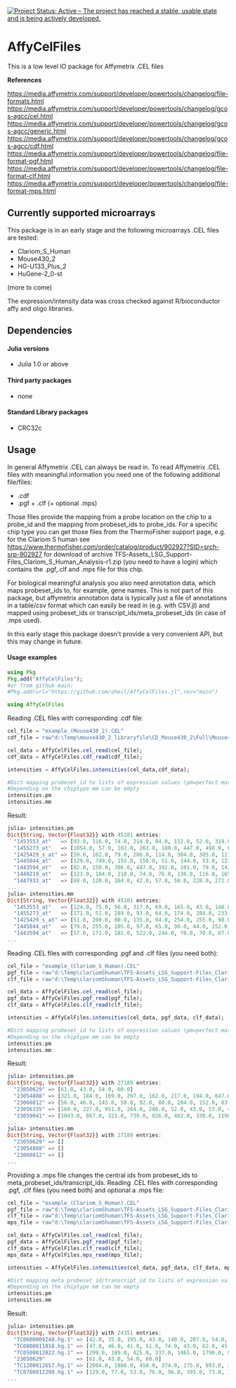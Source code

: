 [![Project Status: Active – The project has reached a stable, usable state and is being actively developed.](http://www.repostatus.org/badges/latest/active.svg)](http://www.repostatus.org/#active)

# AffyCelFiles

This is a low level IO package for Affymetrix .CEL files

**References**

https://media.affymetrix.com/support/developer/powertools/changelog/file-formats.html
https://media.affymetrix.com/support/developer/powertools/changelog/gcos-agcc/cel.html
https://media.affymetrix.com/support/developer/powertools/changelog/gcos-agcc/generic.html
https://media.affymetrix.com/support/developer/powertools/changelog/gcos-agcc/cdf.html
https://media.affymetrix.com/support/developer/powertools/changelog/file-format-pgf.html
https://media.affymetrix.com/support/developer/powertools/changelog/file-format-clf.html
https://media.affymetrix.com/support/developer/powertools/changelog/file-format-mps.html

## Currently supported microarrays

This package is in an early stage and the following microarrays .CEL files are tested:
* Clariom_S_Human
* Mouse430_2
* HG-U133_Plus_2
* HuGene-2_0-st

(more to come)

The expression/intensity data was cross checked against R/bioconductor affy and oligo libraries.

## Dependencies

#### Julia versions

* Julia 1.0 or above

#### Third party packages

* none

#### Standard Library packages

* CRC32c

## Usage

In general Affymetrix .CEL can always be read in. To read Affymetrix .CEL files with meaningful information you need one of the following additional file/files:
* .cdf
* .pgf + .clf (+ optional .mps)

Those files provide the mapping from a probe location on the chip to a probe_id and the mapping from probeset_ids to probe_ids. For a specific chip type you
can get those files from the ThermoFisher support page, e.g. for the Clariom S human see https://www.thermofisher.com/order/catalog/product/902927?SID=srch-srp-902927
for download of archive TFS-Assets_LSG_Support-Files_Clariom_S_Human_Analysis-r1.zip (you need to have a login) which contains the .pgf,.clf and .mps file for this chip.

For biological meaningful analysis you also need annotation data, which maps probeset_ids to, for example, gene names. This is not part of this package, but
affymetrix annotation data is typically just a file of annotations in a table/csv format which can easily be read in (e.g. with CSV.jl) and mapped using probeset_ids or transcript_ids/meta_probeset_ids (in case of .mps used).

In this early stage this package doesn't provide a very convenient API, but this may change in future.

#### Usage examples

```julia
using Pkg
Pkg.add("AffyCelFiles");
#or from github main:
#Pkg.add(url="https://github.com/oheil/AffyCelFiles.jl",rev="main")

using AffyCelFiles
```

Reading .CEL files with corresponding .cdf file:
```julia
cel_file = "example_(Mouse430_2).CEL"
cdf_file = raw"d:\Temp\mouse430_2_libraryfile\CD_Mouse430_2\Full\Mouse430_2\LibFiles\Mouse430_2.cdf"

cel_data = AffyCelFiles.cel_read(cel_file);
cdf_data = AffyCelFiles.cdf_read(cdf_file);

intensities = AffyCelFiles.intensities(cel_data,cdf_data);

#Dict mapping probeset_id to lists of expression values (pm=perfect match, mm=mismatch).
#Depending on the chiptype mm can be empty
intensities.pm
intensities.mm
```
Result:
```julia
julia> intensities.pm
Dict{String, Vector{Float32}} with 45101 entries:
  "1453553_at"   => [93.0, 316.0, 74.0, 214.0, 94.0, 112.0, 52.0, 319.0, 66.0, 74.0, 88.0]
  "1455273_at"   => [1054.0, 57.0, 102.0, 263.0, 180.0, 447.0, 498.0, 683.0, 1233.0, 196.0, 999.0]
  "1425429_s_at" => [59.0, 162.0, 79.0, 286.0, 114.0, 384.0, 305.0, 111.0, 106.0, 138.0, 572.0]
  "1445844_at"   => [129.0, 749.0, 155.0, 156.0, 51.0, 144.0, 53.0, 123.0, 136.0, 102.0, 63.0]
  "1443594_at"   => [82.0, 150.0, 306.0, 447.0, 392.0, 101.0, 79.0, 143.0, 108.0, 531.0, 70.0]
  "1449219_at"   => [123.0, 104.0, 118.0, 74.0, 76.0, 136.0, 116.0, 165.0, 175.0, 116.0, 88.0]
  "1447933_at"   => [68.0, 120.0, 164.0, 42.0, 57.0, 50.0, 228.0, 272.0, 92.0, 68.0, 65.0]
...
julia> intensities.mm
Dict{String, Vector{Float32}} with 45101 entries:
  "1453553_at"   => [124.0, 75.0, 56.0, 317.0, 69.0, 165.0, 43.0, 148.0, 100.0, 65.0, 143.0]
  "1455273_at"   => [171.0, 51.0, 284.0, 93.0, 64.0, 174.0, 284.0, 233.0, 169.0, 48.0, 119.0]
  "1425429_s_at" => [51.0, 200.0, 80.0, 135.0, 94.0, 254.0, 255.0, 98.0, 93.0, 61.0, 161.0]
  "1445844_at"   => [79.0, 255.0, 105.0, 97.0, 65.0, 90.0, 44.0, 152.0, 187.0, 56.0, 40.0]
  "1443594_at"   => [57.0, 171.0, 181.0, 522.0, 244.0, 70.0, 70.0, 87.0, 80.0, 1093.0, 53.0]
...
```

Reading .CEL files with corresponding .pgf and .clf files (you need both):
```julia
cel_file = "example_(Clariom_S_Human).CEL"
pgf_file = raw"d:\Temp\clariomShuman\TFS-Assets_LSG_Support-Files_Clariom_S_Human_Analysis-r1\Clariom_S_Human.r1.pgf"
clf_file = raw"d:\Temp\clariomShuman\TFS-Assets_LSG_Support-Files_Clariom_S_Human_Analysis-r1\Clariom_S_Human.r1.clf"

cel_data = AffyCelFiles.cel_read(cel_file);
pgf_data = AffyCelFiles.pgf_read(pgf_file);
clf_data = AffyCelFiles.clf_read(clf_file);

intensities = AffyCelFiles.intensities(cel_data, pgf_data, clf_data);

#Dict mapping probeset_id to lists of expression values (pm=perfect match, mm=mismatch).
#Depending on the chiptype mm can be empty
intensities.pm
intensities.mm
```
Result:
```julia
julia> intensities.pm
Dict{String, Vector{Float32}} with 27189 entries:
  "23050629" => [61.0, 43.0, 54.0, 60.0]
  "23054888" => [321.0, 184.0, 169.0, 297.0, 162.0, 217.0, 194.0, 647.0, 124.0, 192.0]
  "23060812" => [56.0, 46.0, 145.0, 58.0, 92.0, 80.0, 204.0, 152.0, 83.0, 118.0]
  "23056335" => [160.0, 227.0, 951.0, 264.0, 286.0, 52.0, 43.0, 53.0, 48.0, 40.0]
  "23059041" => [1043.0, 867.0, 321.0, 739.0, 826.0, 462.0, 330.0, 1190.0, 1485.0, 1537.0]
...
julia> intensities.mm
Dict{String, Vector{Float32}} with 27189 entries:
  "23050629" => []
  "23054888" => []
  "23060812" => []
...
```
Providing a .mps file changes the central ids from probeset_ids to meta_probeset_ids/transcript_ids.
Reading .CEL files with corresponding .pgf, .clf files (you need both) and optional a .mps file:
```julia
cel_file = "example_(Clariom_S_Human).CEL"
pgf_file = raw"d:\Temp\clariomShuman\TFS-Assets_LSG_Support-Files_Clariom_S_Human_Analysis-r1\Clariom_S_Human.r1.pgf"
clf_file = raw"d:\Temp\clariomShuman\TFS-Assets_LSG_Support-Files_Clariom_S_Human_Analysis-r1\Clariom_S_Human.r1.clf"
mps_file = raw"d:\Temp\clariomShuman\TFS-Assets_LSG_Support-Files_Clariom_S_Human_Analysis-r1\Clariom_S_Human.r1.mps"

cel_data = AffyCelFiles.cel_read(cel_file);
pgf_data = AffyCelFiles.pgf_read(pgf_file);
clf_data = AffyCelFiles.clf_read(clf_file);
mps_data = AffyCelFiles.mps_read(mps_file);

intensities = AffyCelFiles.intensities(cel_data, pgf_data, clf_data, mps_data);

#Dict mapping meta_probeset_id/transcript_id to lists of expression values (pm=perfect match, mm=mismatch).
#Depending on the chiptype mm can be empty
intensities.pm
intensities.mm
```
Result:
```julia
julia> intensities.pm
Dict{String, Vector{Float32}} with 24351 entries:
  "TC0600009248.hg.1" => [42.0, 35.0, 195.0, 43.0, 140.0, 207.0, 54.0, 111.0, 95.0, 70.0]
  "TC0800011018.hg.1" => [47.0, 46.0, 41.0, 51.0, 74.0, 43.0, 62.0, 45.0, 42.0, 34.0]
  "TC0500012822.hg.1" => [299.0, 189.0, 425.0, 337.0, 1465.0, 1790.0, 988.0, 784.0, 471.0, 1094.0]
  "23050629"          => [61.0, 43.0, 54.0, 60.0]
  "TC1200012657.hg.1" => [2004.0, 1886.0, 450.0, 374.0, 175.0, 893.0, 332.0, 1710.0, 1930.0, 1362.0]
  "TC0700012299.hg.1" => [129.0, 77.0, 53.0, 76.0, 96.0, 395.0, 73.0, 130.0, 95.0, 82.0]
...
```









